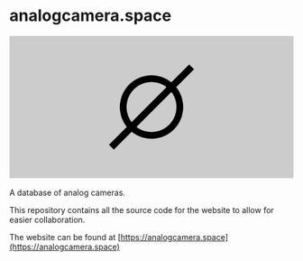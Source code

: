 # analogcamera.space

![Preview](preview.png)

A database of analog cameras.

This repository contains all the source code for the website to allow for easier collaboration.

The website can be found at [https://analogcamera.space](https://analogcamera.space)
